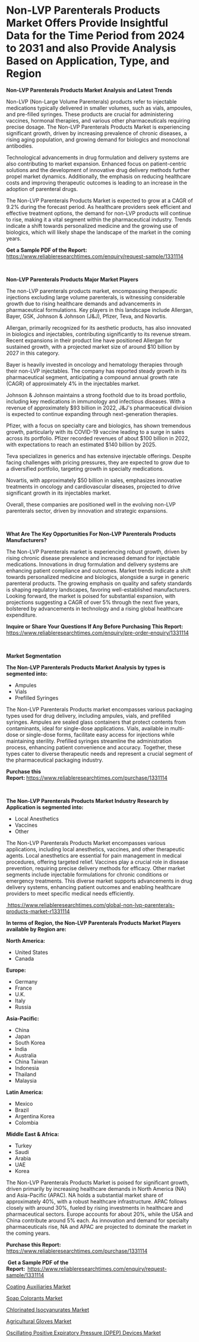 <p><h1>Non-LVP Parenterals Products Market Offers Provide Insightful Data for the Time Period from 2024 to 2031 and also Provide Analysis Based on Application, Type, and Region</h1></p><p><strong>Non-LVP Parenterals Products Market Analysis and Latest Trends</strong></p>
<p><p>Non-LVP (Non-Large Volume Parenterals) products refer to injectable medications typically delivered in smaller volumes, such as vials, ampoules, and pre-filled syringes. These products are crucial for administering vaccines, hormonal therapies, and various other pharmaceuticals requiring precise dosage. The Non-LVP Parenterals Products Market is experiencing significant growth, driven by increasing prevalence of chronic diseases, a rising aging population, and growing demand for biologics and monoclonal antibodies.</p><p>Technological advancements in drug formulation and delivery systems are also contributing to market expansion. Enhanced focus on patient-centric solutions and the development of innovative drug delivery methods further propel market dynamics. Additionally, the emphasis on reducing healthcare costs and improving therapeutic outcomes is leading to an increase in the adoption of parenteral drugs.</p><p>The Non-LVP Parenterals Products Market is expected to grow at a CAGR of 9.2% during the forecast period. As healthcare providers seek efficient and effective treatment options, the demand for non-LVP products will continue to rise, making it a vital segment within the pharmaceutical industry. Trends indicate a shift towards personalized medicine and the growing use of biologics, which will likely shape the landscape of the market in the coming years.</p></p>
<p><strong>Get a Sample PDF of the Report:&nbsp;</strong> <a href="https://www.reliableresearchtimes.com/enquiry/request-sample/1331114?utm_campaign=1572&utm_medium=2&utm_source=Github&utm_content=ia&utm_term=16102024&utm_id=non-lvp-parenterals-products">https://www.reliableresearchtimes.com/enquiry/request-sample/1331114</a></p>
<p>&nbsp;</p>
<p><strong>Non-LVP Parenterals Products Major Market Players</strong></p>
<p><p>The non-LVP parenterals products market, encompassing therapeutic injections excluding large volume parenterals, is witnessing considerable growth due to rising healthcare demands and advancements in pharmaceutical formulations. Key players in this landscape include Allergan, Bayer, GSK, Johnson & Johnson (J&J), Pfizer, Teva, and Novartis.</p><p>Allergan, primarily recognized for its aesthetic products, has also innovated in biologics and injectables, contributing significantly to its revenue stream. Recent expansions in their product line have positioned Allergan for sustained growth, with a projected market size of around $10 billion by 2027 in this category.</p><p>Bayer is heavily invested in oncology and hematology therapies through their non-LVP injectables. The company has reported steady growth in its pharmaceutical segment, anticipating a compound annual growth rate (CAGR) of approximately 4% in the injectables market.</p><p>Johnson & Johnson maintains a strong foothold due to its broad portfolio, including key medications in immunology and infectious diseases. With a revenue of approximately $93 billion in 2022, J&J's pharmaceutical division is expected to continue expanding through next-generation therapies.</p><p>Pfizer, with a focus on specialty care and biologics, has shown tremendous growth, particularly with its COVID-19 vaccine leading to a surge in sales across its portfolio. Pfizer recorded revenues of about $100 billion in 2022, with expectations to reach an estimated $140 billion by 2025.</p><p>Teva specializes in generics and has extensive injectable offerings. Despite facing challenges with pricing pressures, they are expected to grow due to a diversified portfolio, targeting growth in specialty medications.</p><p>Novartis, with approximately $50 billion in sales, emphasizes innovative treatments in oncology and cardiovascular diseases, projected to drive significant growth in its injectables market. </p><p>Overall, these companies are positioned well in the evolving non-LVP parenterals sector, driven by innovation and strategic expansions.</p></p>
<p>&nbsp;</p>
<p><strong>What Are The Key Opportunities For Non-LVP Parenterals Products Manufacturers?</strong></p>
<p><p>The Non-LVP Parenterals market is experiencing robust growth, driven by rising chronic disease prevalence and increased demand for injectable medications. Innovations in drug formulation and delivery systems are enhancing patient compliance and outcomes. Market trends indicate a shift towards personalized medicine and biologics, alongside a surge in generic parenteral products. The growing emphasis on quality and safety standards is shaping regulatory landscapes, favoring well-established manufacturers. Looking forward, the market is poised for substantial expansion, with projections suggesting a CAGR of over 5% through the next five years, bolstered by advancements in technology and a rising global healthcare expenditure.</p></p>
<p><strong>Inquire or Share Your Questions If Any Before Purchasing This Report:</strong> <a href="https://www.reliableresearchtimes.com/enquiry/pre-order-enquiry/1331114?utm_campaign=1572&utm_medium=2&utm_source=Github&utm_content=ia&utm_term=16102024&utm_id=non-lvp-parenterals-products">https://www.reliableresearchtimes.com/enquiry/pre-order-enquiry/1331114</a></p>
<p>&nbsp;</p>
<p><strong>Market Segmentation</strong></p>
<p><strong>The Non-LVP Parenterals Products Market Analysis by types is segmented into:</strong></p>
<p><ul><li>Ampules</li><li>Vials</li><li>Prefilled Syringes</li></ul></p>
<p><p>The Non-LVP Parenterals Products market encompasses various packaging types used for drug delivery, including ampules, vials, and prefilled syringes. Ampules are sealed glass containers that protect contents from contaminants, ideal for single-dose applications. Vials, available in multi-dose or single-dose forms, facilitate easy access for injections while maintaining sterility. Prefilled syringes streamline the administration process, enhancing patient convenience and accuracy. Together, these types cater to diverse therapeutic needs and represent a crucial segment of the pharmaceutical packaging industry.</p></p>
<p><strong>Purchase this Report:&nbsp;</strong><a href="https://www.reliableresearchtimes.com/purchase/1331114?utm_campaign=1572&utm_medium=2&utm_source=Github&utm_content=ia&utm_term=16102024&utm_id=non-lvp-parenterals-products">https://www.reliableresearchtimes.com/purchase/1331114</a></p>
<p>&nbsp;</p>
<p><strong>The Non-LVP Parenterals Products Market Industry Research by Application is segmented into:</strong></p>
<p><ul><li>Local Anesthetics</li><li>Vaccines</li><li>Other</li></ul></p>
<p><p>The Non-LVP Parenterals Products Market encompasses various applications, including local anesthetics, vaccines, and other therapeutic agents. Local anesthetics are essential for pain management in medical procedures, offering targeted relief. Vaccines play a crucial role in disease prevention, requiring precise delivery methods for efficacy. Other market segments include injectable formulations for chronic conditions or emergency treatments. This diverse market supports advancements in drug delivery systems, enhancing patient outcomes and enabling healthcare providers to meet specific medical needs efficiently.</p></p>
<p><a href="https://www.reliableresearchtimes.com/global-non-lvp-parenterals-products-market-r1331114?utm_campaign=1572&utm_medium=2&utm_source=Github&utm_content=ia&utm_term=16102024&utm_id=non-lvp-parenterals-products">&nbsp;https://www.reliableresearchtimes.com/global-non-lvp-parenterals-products-market-r1331114</a></p>
<p><strong>In terms of Region, the Non-LVP Parenterals Products Market Players available by Region are:</strong></p>
<p>
    <p> <strong> North America: </strong>
        <ul>
            <li>United States</li>
            <li>Canada</li>
        </ul>
        </p> 
    <p> <strong> Europe: </strong>
        <ul>
            <li>Germany</li>
            <li>France</li>
            <li>U.K.</li>
            <li>Italy</li>
            <li>Russia</li>
        </ul>
        </p> 
    <p> <strong> Asia-Pacific: </strong>
        <ul>
            <li>China</li>
            <li>Japan</li>
            <li>South Korea</li>
            <li>India</li>
            <li>Australia</li>
            <li>China Taiwan</li>
            <li>Indonesia</li>
            <li>Thailand</li>
            <li>Malaysia</li>
        </ul>
        </p> 
    <p> <strong> Latin America: </strong>
        <ul>
            <li>Mexico</li>
            <li>Brazil</li>
            <li>Argentina Korea</li>
            <li>Colombia</li>
        </ul>
        </p> 
    <p> <strong> Middle East & Africa: </strong>
        <ul>
            <li>Turkey</li>
            <li>Saudi</li>
            <li>Arabia</li>
            <li>UAE</li>
            <li>Korea</li>
        </ul>
    </p>
    </p>
<p><p>The Non-LVP Parenterals Products Market is poised for significant growth, driven primarily by increasing healthcare demands in North America (NA) and Asia-Pacific (APAC). NA holds a substantial market share of approximately 40%, with a robust healthcare infrastructure. APAC follows closely with around 30%, fueled by rising investments in healthcare and pharmaceutical sectors. Europe accounts for about 20%, while the USA and China contribute around 5% each. As innovation and demand for specialty pharmaceuticals rise, NA and APAC are projected to dominate the market in the coming years.</p></p>
<p><strong>Purchase this Report: </strong><a href="https://www.reliableresearchtimes.com/purchase/1331114?utm_campaign=1572&utm_medium=2&utm_source=Github&utm_content=ia&utm_term=16102024&utm_id=non-lvp-parenterals-products">https://www.reliableresearchtimes.com/purchase/1331114</a></p>
<p>&nbsp;<strong>Get a Sample PDF of the Report:&nbsp;&nbsp;</strong><a href="https://www.reliableresearchtimes.com/enquiry/request-sample/1331114?utm_campaign=1572&utm_medium=2&utm_source=Github&utm_content=ia&utm_term=16102024&utm_id=non-lvp-parenterals-products">https://www.reliableresearchtimes.com/enquiry/request-sample/1331114</a></p>
<p><strong></strong></p>
<p><p><a href="https://www.linkedin.com/pulse/coating-auxiliaries-market-transformation-comparative-analysis-4ezye?trk=public_post_embed_feed-article-content&utm_campaign=1572&utm_medium=2&utm_source=Github&utm_content=ia&utm_term=16102024&utm_id=non-lvp-parenterals-products">Coating Auxiliaries Market</a></p><p><a href="https://www.linkedin.com/pulse/soap-colorants-market-evolution-regional-adaptations-innovation-xr1qe?trk=public_post_embed_feed-article-content&utm_campaign=1572&utm_medium=2&utm_source=Github&utm_content=ia&utm_term=16102024&utm_id=non-lvp-parenterals-products">Soap Colorants Market</a></p><p><a href="https://www.linkedin.com/pulse/chlorinated-isocyanurates-market-trends-detailed-study-lku9c?utm_campaign=1572&utm_medium=2&utm_source=Github&utm_content=ia&utm_term=16102024&utm_id=non-lvp-parenterals-products">Chlorinated Isocyanurates Market</a></p><p><a href="https://www.linkedin.com/pulse/agricultural-gloves-market-revolution-2024-2031-trends-yl5tc?utm_campaign=1572&utm_medium=2&utm_source=Github&utm_content=ia&utm_term=16102024&utm_id=non-lvp-parenterals-products">Agricultural Gloves Market</a></p><p><a href="https://www.linkedin.com/pulse/oscillating-positive-expiratory-pressure-opep-devices-market-heyhe?trk=public_post_embed_feed-article-content&utm_campaign=1572&utm_medium=2&utm_source=Github&utm_content=ia&utm_term=16102024&utm_id=non-lvp-parenterals-products">Oscillating Positive Expiratory Pressure (OPEP) Devices Market</a></p></p>